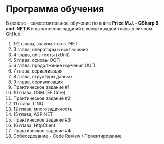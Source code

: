 # Программа обучения
В основе - самостоятельное обучение по книге **Price M.J. - CSharp 9 and .NET 6** и выполнение заданий в конце каждой главы в личном GitHub.
1. 1-2 главы, знакомство с .NET
2. 3 глава, операторы и исключения
3. 4 глава, unit-тесты (xUnit)
4. 5 глава, основы ООП
5. 6 глава, продолжение изучения ООП
6. 7 глава, сериализация
7. 8 глава, структуры данных
8. 9 глава, сериализация
9. Практическое задание #1
10. 10 глава, ORM (EF Core)
11. Практическое задание #2
12. 11 глава, LINQ
13. 12 глава, многозадачность
14. 15 глава, ASP.NET
15. Практическое задание #3
16. 16 глава, HttpClient 
17. Практическое задание #4
18. Собеседование - Code Review / Проектирование
